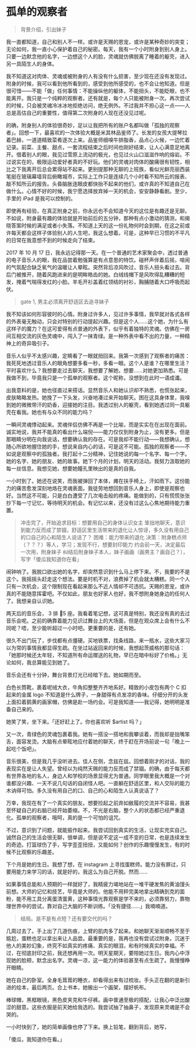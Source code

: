 # 孤单的观察者

> 背景介绍，引出妹子

我一直都知道，自己和别人不一样。或许是天赐的恩宠，或许是某种奇妙的突变；无论如何，我一直小心保护着自己的秘密。每天，我有一个小时附身到别人身上。只要一边默念他的名字，一边想这个人的脸，灵魂就仿佛脱离了睡着的躯壳，进入另一具陌生人的身体。

我不知道这对肉体、灵魂或被附身的人有没有什么损害，至少现在还没有发现过。附身的时候，我可以看到他所看到的，感受到他所感受的，也不会让他知道。但是很可惜——不能「做」任何事情：不能操纵他的躯体，不能扭头，不能眨眼，也不能离开。我只是一个纯粹的观察者。还有就是，每个人只能被附身一次。再次尝试的时候，只会被灵魂冷冰冰地拒绝访问，绝无例外。不过我并不担心这一点——人总是高估自己的重要性，值得第二次附身的人现在还没见过呢。

的确，附身别人的体验很奇妙，足以让我把所有的账户名都叫做「孤独的观察者」。回想一下，最喜欢的一次体验大概是米其林品鉴师了。长发的女孩大提琴拉着巴赫，一道道精致菜肴逐次上来。品鉴师细嗅牛排脂香，品点心火候，一边忙着记录。前菜、主餐、甜点，一套流程结束之后时间也刚好结束，让人心满意足地离开。借着别人的眼，我见过雪原上流动的极光，也见过火山口滋滋作响的熔岩。不过说实在的，极限运动爱好者真的不好玩。他们的灵魂对肉体的酸痛很有韧性，相比之下我离开后总会累得站不起来。更别提那种无聊的上班族，看似光鲜亮丽西装笔挺在玻璃幕墙背后俯瞰城市，实际上工作只是连续几个小时看不知所云的报表、敲不知所云的报告。头昏脑胀连眼皮都快抬不起来的他们，或许真的不知道自己在做什么。心情不好的时候，我宁愿选择放弃掉一天的机会，安安静静看剧。至少，手里的 iPad 是我可以控制的。

即使再有经验，在真正附身之前，你永远也不会知道今天的这位是有趣还是无聊。不如说，附身最有趣的体验就是开始前后的五分钟，那种有点小激动的猜测，和揭晓答案时候的满足或者小失落。不知道上天的这一份礼物何时会到期，在这之前或许每天都会这样子体验别人的人生吧，我这么想着。可是，这种早已习惯的不平凡的日常在我意想不到的时候走向了结束。

2017 年 10 月 17 日，我永远记得那一天。在一个普通的艺术家聚会中，透过普通的电子音乐人的眼，我在品尝着勉强算是有点意思的特饮。碰杯声伴着后摇，喧闹的气氛配合缺乏氧气的温暖让人晕眩。突然背后凉风吹过，音乐人扭头看过去。背后门被推开，随着风跑进来的是明眸皓齿的她。白绒线帽下是风吹得乱糟糟的短发，掩着气喘得发红的小脸。羊毛开衫盖着红领结的衬衫，胸脯随着大口呼吸而起伏。

> gate 1, 男主必须离开舒适区去追寻妹子

我不知该如何形容彼时的心情。附身过许多人，见过许多事情，我早就对各式各样的外表毫无触动，只会对特别的行动提起兴趣。但是这个人……这个她，为什么有这样子的魔力？在这可爱得有点普通的外表下，似乎有着独特的灵魂。仿佛在一房间互相交流的灰色灵魂中，闯入了一抹青绿。是一种外表中看不出的力量，一种精神上的奇异吸引子。

音乐人似乎不太感兴趣，定睛看了一眼就扭回来。我第一次感到了观察者的痛苦：我死死地透过音乐人的眼角想要多看一秒，多看一眼。这个人是谁？在哪里生活？平时喜欢什么？我想要走过去聊天，我想要了解她，想要……对她更加熟悉。可是我做不到，毕竟我只是一个孤单的观察者。这个昵称，没想到在此时一语成谶。

出我意料的是，她也径直过来搭话。显然音乐人和她认识却不熟悉，也慌张起来，皮肤略略发热。她挽了一下头发，兴奋地凑过来开始聊天。困在这具身体里，我嗅到她的微微带汗的奶香，迎接她的注目。我透过别人的躯壳，看到她透过同一具躯壳在看我。她也有与众不同的能力吗？

一瞬间灵魂悸动起来。灵魂伴侣仿佛不再是一个比喻，而是实实在在出现在面前。诚实地说，我并不能真的看出什么端倪——能力仅仅到附身为止，没有更多。但是那眼睛分明在向我说话，想要确认我的存在。可是我却不能行动——我想确认，想随心所欲地握住她的手，想说来自内心的话，可是这不可能。孤独的观察者——不如说是观察中的孤独者。我打起十二分精神，记住她说的每一个名字、每一个字。她的名字、她的朋友、她的故事。她下个月的计划，明天的活动。我努力汲取她的每一丝信息。我想见她，想要她瞳孔里映出的是真的自我。

一小时到了。她还在说笑，而我被弹回了本体，瘫在扶手椅上，汗如雨下。这份能力的痛苦愈发深刻地烙在灵魂表面。我徒劳地想回到音乐人身上，即使是观察也好。当然这不可能，只是白白遭受了几次电击般的疼痛。能做到的，只有慌慌张张抄下每一寸记忆，等待明天的机会。有记忆以来，还没有过这么心焦地期待能力重置。

> 冲击完了，开始追求目标：想要用自己的身体认识女主
> 笨拙地聊天，意识到能力反而成了禁锢，舒适区里生活带来的退化让人惊讶，多久没有用自己的口自己的心和陌生人说话了？
> 困难：能力带来的退化
> 决策：附身糕点师（？？？）等人，学习；发现不行，想要封印能力
> 约会前一天，决定最后一次用，附身妹子
> 纠结后附身妹子本人，妹子画画（画男主？画自己？），写字「傻瓜我知道你在看」

闹钟响了。我脱口欲出她的名字，却突然意识到什么马上停下来。不，我要的不是这个。我摇摇头赶走这个想法。要是时机不对，浪费掉了机会就太糟糕。同一个人只有一次机会，这个限制现在看起来那么不近人情却不可违抗。天赐的恩宠，或许真的不能随意挥霍吧。不仅如此，朋友也好家人也好，我不想附身她身边的任何人了。我想亲自认识她。

两天后的音乐会， 3 排 5 座。我看着笔记想，这可真是特别，我还没有真的去过音乐会呢。之前的确靠着能力见识过舞台上的大场面，但是在观众席上会有什么不同呢？唔，至少能听超过一小时吧。更重要的是，还有她。

很久不出门玩了，步伐都有点僵硬。买地铁票，找条线路，来一瓶水，这些大家习以为常的事情我都显得生疏。在坐过站返回来的时候，我想起茨威格的那句话：「她那时候还太年轻，不知道所有命运赠送的礼物，早已在暗中标好了价格。」无论如何，我总算能见到她了。

音乐会还有十分钟，舞台背景灯光已经暗下去。她如期而至。

白色长筒靴，裹着呢绒大衣，牛角扣整整齐齐地系好。精致的小皮包有两个 C 扣起来的金属 logo 不知道是什么牌子，一身甜得有点发凉的香味。仔细分开的头发上面扣着鹅黄的画家帽，仿佛是赴一场约会。可是我知道——我记得，她明明是准备自己来的。

她笑了笑，坐下来。「还好赶上了。你也喜欢听 $artist 吗？」

又一次，青绿色的灵魂包裹着我。她有一搭没一搭地和我攀谈着，而我却是拙嘴笨舌，面容发烫。大脑有点晕眩地应付着她的聊天，终于赶在开场前说一句「晚上一起吃个饭吧」。

音乐很美，但是我几乎没听进去。佳人在侧，念兹在兹。回想着刚才的对话，我的表现实在是让人失望。曾经以为纯然天赐的能力反而成了禁锢。的确，由于每天都有世界各地的名人，身边人和学校的场景显得尤为普通。同学眼里我大概是一个对谁都没兴趣、一天不说几句话的自闭怪人吧。一直躺在舒适区里，和人交际的能力木讷得可怕。多久没有用自己的口、自己的心和陌生人认真说话了？

万幸，我现在有了一个真实的朋友。想要捡起之前弃如敝履的交流并不容易，我甚至怀疑自己的右脑已经开始萎缩。不，不光是右脑，整个人的状态都已经严重退化。孤单的观察者，哦呵，真的是一个可怕的诅咒。

不过，意识到了问题，就能振作起来。我尝试回到真实的生活，让现实充实自己。诚然自己的生活会很无聊，很单调，但是说不定这一成不变的日常，也是连续发生的奇迹。打篮球伤了手，写字歪歪扭扭，又能如何？创作的乐趣慢慢发生，有的时候不比观察的乐趣差。

下个月是她的生日。我想了想，在 instagram 上寻找蛋糕师。能力没有罪过，只要用能力来学习的话，就是好的，我这么为自己开脱。然而……

如果事情总能和人预期的一样就好了，我精疲力竭地站在一堆干硬发焦的黄油馒头前想。大师的记忆和技艺，毕竟是大师的。他能不用秤完美地拿出精确到克的面粉，能不用工具分离蛋清蛋黄，这种事情光靠观察是学不来的，必须靠努力，靠物理世界中的尝试，靠对自己大脑的不断训练。「没有捷径……」我喃喃道。

> 结局。是不是有点短？还有要交代的吗？

几周过去了。手上出了几道伤痕，上臂的肌肉多了起来。和她聊天渐渐顺畅不至于尴尬，蛋糕也足以拿出来让人品尝。最重要的是，我再也没有尝试过附身。沉迷于他人的美妙幻象，终究不如真实的疼痛、真实的眼泪，和有时候真实的幸福。不过，在彻底封印之前，我还想再用一次。明天星期天，要陪她过生日。我内心中浮现她的脸颊，默念出名字。灵魂一凉，这一能力的体验甚至有点生疏了。我慢慢睁开眼睛。

她在自己的卧室。全身毛茸茸的睡衣，却看得出来有过梳妆。手头正在翻的是新引进的绘本，最后两页。合上书本，她搬出一个画架，摆好帆布。

棒球帽，黑框眼镜，黑色皮夹克和牛仔裤。画中普通至极的搭配，让我心中泛出酸涩的甜意。这些衣服是前天她给我选的。我尝试抽了抽鼻子，发现原来灵魂是不会哭的。

一小时快到了，她的简单画像也停了下来。换上铅笔，翻到背后，她写，

「傻瓜，我知道你在看。」
